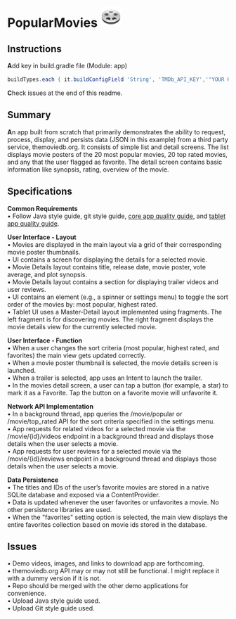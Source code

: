 # PopularMovies <img src="https://github.com/DaceyE/PopularMovies/blob/master/app/src/main/res/mipmap-xxhdpi/ic_launcher.png" height="48px" />


## Instructions
**A**dd key in build.gradle file (Module: app)
```gradle
buildTypes.each { it.buildConfigField 'String', 'TMDb_API_KEY','"YOUR KEY HERE"' }
```
**C**heck issues at the end of this readme.


## Summary
**A**n app built from scratch that primarily demonstrates the ability to request, process, display, and persists data (JSON in this example) from a third party service, themoviedb.org.  It consists of simple list and detail screens.  The list displays movie posters of the 20 most popular movies, 20 top rated movies, and any that the user flagged as favorite.  The detail screen contains basic information like synopsis, rating, overview of the movie.


## Specifications
**Common Requirements**  
•  Follow Java style guide, git style guide, [core app quality guide][1], and [tablet app quality guide][2].  


**User Interface - Layout**  
•  Movies are displayed in the main layout via a grid of their corresponding movie poster thumbnails.  
•  UI contains a screen for displaying the details for a selected movie.  
•  Movie Details layout contains title, release date, movie poster, vote average, and plot synopsis.  
•  Movie Details layout contains a section for displaying trailer videos and user reviews.  
•  UI contains an element (e.g., a spinner or settings menu) to toggle the sort order of the movies by: most popular, highest rated.  
•  Tablet UI uses a Master-Detail layout implemented using fragments. The left fragment is for discovering movies. The right fragment displays the movie details view for the currently selected movie.  

**User Interface - Function**  
•  When a user changes the sort criteria (most popular, highest rated, and favorites) the main view gets updated correctly.  
•  When a movie poster thumbnail is selected, the movie details screen is launched.  
•  When a trailer is selected, app uses an Intent to launch the trailer.  
•  In the movies detail screen, a user can tap a button (for example, a star) to mark it as a Favorite. Tap the button on a favorite movie will unfavorite it.  

**Network API Implementation**  
•  In a background thread, app queries the /movie/popular or /movie/top_rated API for the sort criteria specified in the settings menu.  
•  App requests for related videos for a selected movie via the /movie/{id}/videos endpoint in a background thread and displays those details when the user selects a movie.  
•  App requests for user reviews for a selected movie via the /movie/{id}/reviews endpoint in a background thread and displays those details when the user selects a movie.  

**Data Persistence**  
•  The titles and IDs of the user’s favorite movies are stored in a native SQLite database and exposed via a ContentProvider.  
•  Data is updated whenever the user favorites or unfavorites a movie. No other persistence libraries are used.  
•  When the "favorites" setting option is selected, the main view displays the entire favorites collection based on movie ids stored in the database.  


## Issues
•  Demo videos, images, and links to download app are forthcoming.  
•  themoviedb.org API may or may not still be functional.  I might replace it with a dummy version if it is not.  
•  Repo should be merged with the other demo applications for convenience.  
•  Upload Java style guide used.  
•  Upload Git style guide used.  



[1]: https://developer.android.com/docs/quality-guidelines/core-app-quality
[2]: https://developer.android.com/docs/quality-guidelines/tablet-app-quality
